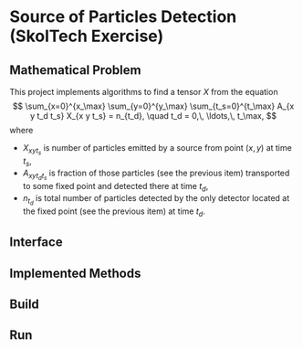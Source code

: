 # Source of Particles Detection (SkolTech Exercise)

## Mathematical Problem

This project implements algorithms to find a tensor $` X `$ from the equation
$$
    \sum_{x=0}^{x_\max} \sum_{y=0}^{y_\max} \sum_{t_s=0}^{t_\max} A_{x y t_d t_s} X_{x y t_s} = n_{t_d}, \quad t_d = 0,\, \ldots,\, t_\max,
$$
where
* $` X_{x y t_s} `$ is number of particles emitted by a source from point $` (x, y) `$ at time $` t_s `$,
* $` A_{x y t_d t_s} `$ is fraction of those particles (see the previous item) transported to some fixed point and detected there at time $` t_d `$,
* $` n_{t_d} `$ is total number of particles detected by the only detector located at the fixed point (see the previous item) at time $` t_d `$.

## Interface

## Implemented Methods

## Build

## Run
